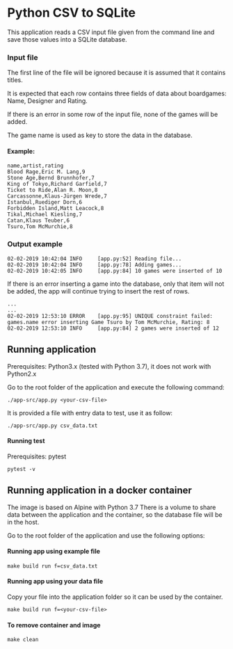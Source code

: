 # Python CSV to SQLite
This application reads a CSV input file given from the command line and save those values into a SQLite database.


### Input file 
The first line of the file will be ignored because it is assumed that it contains titles.

It is expected that each row contains three fields of data about boardgames: Name, Designer and Rating.

If there is an error in some row of the input file, none of the games will be added.

The game name is used as key to store the data in the database.

#### Example:

```
name,artist,rating
Blood Rage,Eric M. Lang,9
Stone Age,Bernd Brunnhofer,7
King of Tokyo,Richard Garfield,7
Ticket to Ride,Alan R. Moon,8
Carcassonne,Klaus-Jürgen Wrede,7
Istanbul,Ruediger Dorn,6
Forbidden Island,Matt Leacock,8
Tikal,Michael Kiesling,7
Catan,Klaus Teuber,6
Tsuro,Tom McMurchie,8
```

### Output example
```
02-02-2019 10:42:04 INFO     [app.py:52] Reading file...
02-02-2019 10:42:04 INFO     [app.py:78] Adding games...
02-02-2019 10:42:05 INFO     [app.py:84] 10 games were inserted of 10
```

If there is an error inserting a game into the database, only that item will not be added, the app 
will continue trying to insert the rest of rows.

```
...
...
02-02-2019 12:53:10 ERROR    [app.py:95] UNIQUE constraint failed: games.name error inserting Game Tsuro by Tom McMurchie, Rating: 8
02-02-2019 12:53:10 INFO     [app.py:84] 2 games were inserted of 12
```


## Running application
Prerequisites: Python3.x (tested with Python 3.7), it does not work with Python2.x

Go to the root folder of the application and execute the following command: 

`./app-src/app.py <your-csv-file>`


It is provided a file with entry data to test, use it as follow:

`./app-src/app.py csv_data.txt`


#### Running test
Prerequisites: pytest

`pytest -v`


## Running application in a docker container
The image is based on Alpine with Python 3.7
There is a volume to share data between the application and the container, so
the database file will be in the host.

Go to the root folder of the application and use the following options:


#### Running app using example file 
`make build run f=csv_data.txt`


#### Running app using your data file
Copy your file into the application folder so it can be used by the container.

`make build run f=<your-csv-file>`


#### To remove container and image
`make clean`

